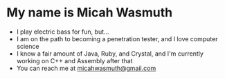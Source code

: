 # My name is Micah Wasmuth
- I play electric bass for fun, but...
- I am on the path to becoming a penetration tester, and I love computer science
- I know a fair amount of Java, Ruby, and Crystal, and I'm currently working on C++ and Assembly after that
- You can reach me at micahwasmuth@gmail.com
